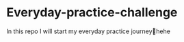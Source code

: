 # Everyday-practice-challenge
<p style="color:yello">In this repo I will start my everyday practice journey🙂hehe</p>
